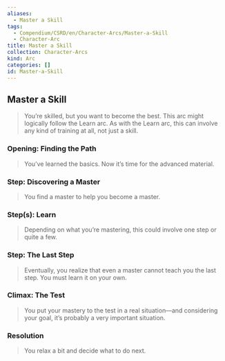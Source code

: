 ```yaml
---
aliases:
  - Master a Skill
tags:
  - Compendium/CSRD/en/Character-Arcs/Master-a-Skill
  - Character-Arc
title: Master a Skill
collection: Character-Arcs
kind: Arc
categories: []
id: Master-a-Skill
---
```

## Master a Skill  
>You’re skilled, but you want to become the best. This arc might logically follow the Learn arc. As with the Learn arc, this can involve any kind of training at all, not just a skill.   
### Opening: Finding the Path    
>You’ve learned the basics. Now it’s time for the advanced material.  
### Step: Discovering a Master    
>You find a master to help you become a master.  
### Step(s): Learn    
>Depending on what you’re mastering, this could involve one step or quite a few.  
### Step: The Last Step    
>Eventually, you realize that even a master cannot teach you the last step. You must learn it on your own.  
### Climax: The Test    
>You put your mastery to the test in a real situation—and considering your goal, it’s probably a very important situation.  
### Resolution    
>You relax a bit and decide what to do next.
